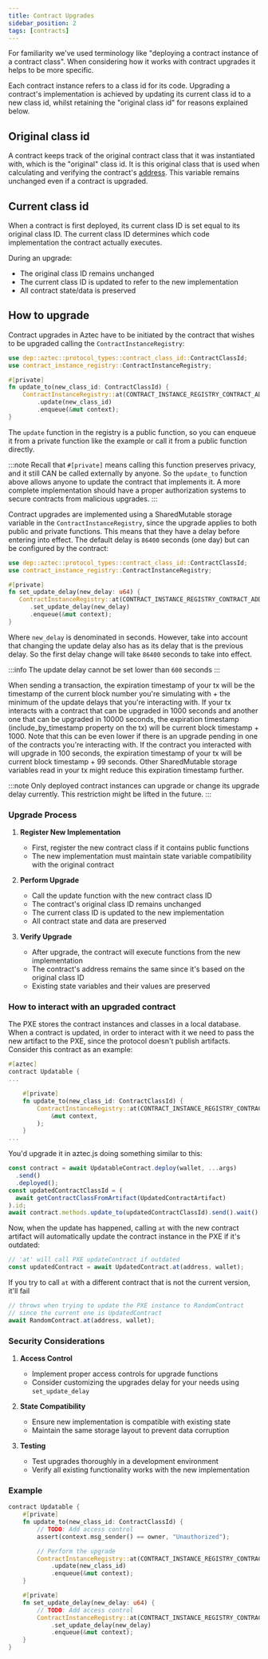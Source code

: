 ```yaml
---
title: Contract Upgrades
sidebar_position: 2
tags: [contracts]
---
```


For familiarity we've used terminology like "deploying a contract instance of a contract class". When considering how it works with contract upgrades it helps to be more specific.

Each contract instance refers to a class id for its code. Upgrading a contract's implementation is achieved by updating its current class id to a new class id, whilst retaining the "original class id" for reasons explained below.

## Original class id

A contract keeps track of the original contract class that it was instantiated with, which is the "original" class id. It is this original class that is used when calculating and verifying the contract's [address](contract_creation#instance-address).
This variable remains unchanged even if a contract is upgraded.

## Current class id

When a contract is first deployed, its current class ID is set equal to its original class ID. The current class ID determines which code implementation the contract actually executes.

During an upgrade:

- The original class ID remains unchanged
- The current class ID is updated to refer to the new implementation
- All contract state/data is preserved

## How to upgrade

Contract upgrades in Aztec have to be initiated by the contract that wishes to be upgraded calling the `ContractInstanceRegistry`:

```rust
use dep::aztec::protocol_types::contract_class_id::ContractClassId;
use contract_instance_registry::ContractInstanceRegistry;

#[private]
fn update_to(new_class_id: ContractClassId) {
    ContractInstanceRegistry::at(CONTRACT_INSTANCE_REGISTRY_CONTRACT_ADDRESS)
        .update(new_class_id)
        .enqueue(&mut context);
}
```

The `update` function in the registry is a public function, so you can enqueue it from a private function like the example or call it from a public function directly.

:::note
Recall that `#[private]` means calling this function preserves privacy, and it still CAN be called externally by anyone.
So the `update_to` function above allows anyone to update the contract that implements it. A more complete implementation should have a proper authorization systems to secure contracts from malicious upgrades.
:::

Contract upgrades are implemented using a SharedMutable storage variable in the `ContractInstanceRegistry`, since the upgrade applies to both public and private functions.
This means that they have a delay before entering into effect. The default delay is `86400` seconds (one day) but can be configured by the contract:

```rust
use dep::aztec::protocol_types::contract_class_id::ContractClassId;
use contract_instance_registry::ContractInstanceRegistry;

#[private]
fn set_update_delay(new_delay: u64) {
   ContractInstanceRegistry::at(CONTRACT_INSTANCE_REGISTRY_CONTRACT_ADDRESS)
      .set_update_delay(new_delay)
      .enqueue(&mut context);
}
```

Where `new_delay` is denominated in seconds. However, take into account that changing the update delay also has as its delay that is the previous delay. So the first delay change will take `86400` seconds to take into effect.

:::info
The update delay cannot be set lower than `600` seconds
:::

When sending a transaction, the expiration timestamp of your tx will be the timestamp of the current block number you're simulating with + the minimum of the update delays that you're interacting with.
If your tx interacts with a contract that can be upgraded in 1000 seconds and another one that can be upgraded in 10000 seconds, the expiration timestamp (include_by_timestamp property on the tx) will be current block timestamp + 1000.
Note that this can be even lower if there is an upgrade pending in one of the contracts you're interacting with.
If the contract you interacted with will upgrade in 100 seconds, the expiration timestamp of your tx will be current block timestamp + 99 seconds.
Other SharedMutable storage variables read in your tx might reduce this expiration timestamp further.

:::note
Only deployed contract instances can upgrade or change its upgrade delay currently. This restriction might be lifted in the future.
:::

### Upgrade Process

1. **Register New Implementation**

   - First, register the new contract class if it contains public functions
   - The new implementation must maintain state variable compatibility with the original contract

2. **Perform Upgrade**

   - Call the update function with the new contract class ID
   - The contract's original class ID remains unchanged
   - The current class ID is updated to the new implementation
   - All contract state and data are preserved

3. **Verify Upgrade**
   - After upgrade, the contract will execute functions from the new implementation
   - The contract's address remains the same since it's based on the original class ID
   - Existing state variables and their values are preserved

### How to interact with an upgraded contract

The PXE stores the contract instances and classes in a local database. When a contract is updated, in order to interact with it we need to pass the new artifact to the PXE, since the protocol doesn't publish artifacts.
Consider this contract as an example:

```rust
#[aztec]
contract Updatable {
...

    #[private]
    fn update_to(new_class_id: ContractClassId) {
        ContractInstanceRegistry::at(CONTRACT_INSTANCE_REGISTRY_CONTRACT_ADDRESS).update(new_class_id).enqueue(
            &mut context,
        );
    }
...
```

You'd upgrade it in aztec.js doing something similar to this:

```typescript
const contract = await UpdatableContract.deploy(wallet, ...args)
  .send()
  .deployed();
const updatedContractClassId = (
  await getContractClassFromArtifact(UpdatedContractArtifact)
).id;
await contract.methods.update_to(updatedContractClassId).send().wait();
```

Now, when the update has happened, calling `at` with the new contract artifact will automatically update the contract instance in the PXE if it's outdated:

```typescript
// 'at' will call PXE updateContract if outdated
const updatedContract = await UpdatedContract.at(address, wallet);
```

If you try to call `at` with a different contract that is not the current version, it'll fail

```typescript
// throws when trying to update the PXE instance to RandomContract
// since the current one is UpdatedContract
await RandomContract.at(address, wallet);
```

### Security Considerations

1. **Access Control**

   - Implement proper access controls for upgrade functions
   - Consider customizing the upgrades delay for your needs using `set_update_delay`

2. **State Compatibility**

   - Ensure new implementation is compatible with existing state
   - Maintain the same storage layout to prevent data corruption

3. **Testing**

   - Test upgrades thoroughly in a development environment
   - Verify all existing functionality works with the new implementation

### Example

```rust
contract Updatable {
    #[private]
    fn update_to(new_class_id: ContractClassId) {
        // TODO: Add access control
        assert(context.msg_sender() == owner, "Unauthorized");

        // Perform the upgrade
        ContractInstanceRegistry::at(CONTRACT_INSTANCE_REGISTRY_CONTRACT_ADDRESS)
            .update(new_class_id)
            .enqueue(&mut context);
    }

    #[private]
    fn set_update_delay(new_delay: u64) {
        // TODO: Add access control
        ContractInstanceRegistry::at(CONTRACT_INSTANCE_REGISTRY_CONTRACT_ADDRESS)
            .set_update_delay(new_delay)
            .enqueue(&mut context);
    }
}
```
